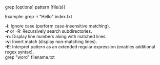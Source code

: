 grep [options] pattern [file(s)]  

Example: grep -i "Hello" index.txt 

**-i**: Ignore case (perform case-insensitive matching).  
**-r** or -R: Recursively search subdirectories.  
**-n**: Display line numbers along with matched lines.  
**-v**: Invert match (display non-matching lines).  
**-E**: Interpret pattern as an extended regular expression (enables additional regex syntax).  
grep "word" filename.txt
